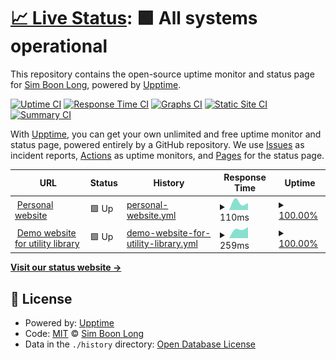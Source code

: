 # [📈 Live Status](https://simboonlong.github.io/simboonlong): <!--live status--> **🟩 All systems operational**

This repository contains the open-source uptime monitor and status page for [Sim Boon Long](https://simboonlong.com), powered by [Upptime](https://github.com/upptime/upptime).

[![Uptime CI](https://github.com/simboonlong/status/workflows/Uptime%20CI/badge.svg)](https://github.com/simboonlong/status/actions?query=workflow%3A%22Uptime+CI%22)
[![Response Time CI](https://github.com/simboonlong/status/workflows/Response%20Time%20CI/badge.svg)](https://github.com/simboonlong/status/actions?query=workflow%3A%22Response+Time+CI%22)
[![Graphs CI](https://github.com/simboonlong/status/workflows/Graphs%20CI/badge.svg)](https://github.com/simboonlong/status/actions?query=workflow%3A%22Graphs+CI%22)
[![Static Site CI](https://github.com/simboonlong/status/workflows/Static%20Site%20CI/badge.svg)](https://github.com/simboonlong/status/actions?query=workflow%3A%22Static+Site+CI%22)
[![Summary CI](https://github.com/simboonlong/status/workflows/Summary%20CI/badge.svg)](https://github.com/simboonlong/status/actions?query=workflow%3A%22Summary+CI%22)

With [Upptime](https://upptime.js.org), you can get your own unlimited and free uptime monitor and status page, powered entirely by a GitHub repository. We use [Issues](https://github.com/simboonlong/status/issues) as incident reports, [Actions](https://github.com/simboonlong/status/actions) as uptime monitors, and [Pages](https://simboonlong.github.io/simboonlong) for the status page.

<!--start: status pages-->
<!-- This summary is generated by Upptime (https://github.com/upptime/upptime) -->
<!-- Do not edit this manually, your changes will be overwritten -->
<!-- prettier-ignore -->
| URL | Status | History | Response Time | Uptime |
| --- | ------ | ------- | ------------- | ------ |
| <img alt="" src="https://icons.duckduckgo.com/ip3/simboonlong.com.ico" height="13"> [Personal website](https://simboonlong.com) | 🟩 Up | [personal-website.yml](https://github.com/simboonlong/status/commits/HEAD/history/personal-website.yml) | <details><summary><img alt="Response time graph" src="./graphs/personal-website/response-time-week.png" height="20"> 110ms</summary><br><a href="https://simboonlong.github.io/status/history/personal-website"><img alt="Response time 110" src="https://img.shields.io/endpoint?url=https%3A%2F%2Fraw.githubusercontent.com%2Fsimboonlong%2Fstatus%2FHEAD%2Fapi%2Fpersonal-website%2Fresponse-time.json"></a><br><a href="https://simboonlong.github.io/status/history/personal-website"><img alt="24-hour response time 110" src="https://img.shields.io/endpoint?url=https%3A%2F%2Fraw.githubusercontent.com%2Fsimboonlong%2Fstatus%2FHEAD%2Fapi%2Fpersonal-website%2Fresponse-time-day.json"></a><br><a href="https://simboonlong.github.io/status/history/personal-website"><img alt="7-day response time 110" src="https://img.shields.io/endpoint?url=https%3A%2F%2Fraw.githubusercontent.com%2Fsimboonlong%2Fstatus%2FHEAD%2Fapi%2Fpersonal-website%2Fresponse-time-week.json"></a><br><a href="https://simboonlong.github.io/status/history/personal-website"><img alt="30-day response time 110" src="https://img.shields.io/endpoint?url=https%3A%2F%2Fraw.githubusercontent.com%2Fsimboonlong%2Fstatus%2FHEAD%2Fapi%2Fpersonal-website%2Fresponse-time-month.json"></a><br><a href="https://simboonlong.github.io/status/history/personal-website"><img alt="1-year response time 110" src="https://img.shields.io/endpoint?url=https%3A%2F%2Fraw.githubusercontent.com%2Fsimboonlong%2Fstatus%2FHEAD%2Fapi%2Fpersonal-website%2Fresponse-time-year.json"></a></details> | <details><summary><a href="https://simboonlong.github.io/status/history/personal-website">100.00%</a></summary><a href="https://simboonlong.github.io/status/history/personal-website"><img alt="All-time uptime 100.00%" src="https://img.shields.io/endpoint?url=https%3A%2F%2Fraw.githubusercontent.com%2Fsimboonlong%2Fstatus%2FHEAD%2Fapi%2Fpersonal-website%2Fuptime.json"></a><br><a href="https://simboonlong.github.io/status/history/personal-website"><img alt="24-hour uptime 100.00%" src="https://img.shields.io/endpoint?url=https%3A%2F%2Fraw.githubusercontent.com%2Fsimboonlong%2Fstatus%2FHEAD%2Fapi%2Fpersonal-website%2Fuptime-day.json"></a><br><a href="https://simboonlong.github.io/status/history/personal-website"><img alt="7-day uptime 100.00%" src="https://img.shields.io/endpoint?url=https%3A%2F%2Fraw.githubusercontent.com%2Fsimboonlong%2Fstatus%2FHEAD%2Fapi%2Fpersonal-website%2Fuptime-week.json"></a><br><a href="https://simboonlong.github.io/status/history/personal-website"><img alt="30-day uptime 100.00%" src="https://img.shields.io/endpoint?url=https%3A%2F%2Fraw.githubusercontent.com%2Fsimboonlong%2Fstatus%2FHEAD%2Fapi%2Fpersonal-website%2Fuptime-month.json"></a><br><a href="https://simboonlong.github.io/status/history/personal-website"><img alt="1-year uptime 100.00%" src="https://img.shields.io/endpoint?url=https%3A%2F%2Fraw.githubusercontent.com%2Fsimboonlong%2Fstatus%2FHEAD%2Fapi%2Fpersonal-website%2Fuptime-year.json"></a></details>
| <img alt="" src="https://icons.duckduckgo.com/ip3/utility.simboonlong.com.ico" height="13"> [Demo website for utility library](https://utility.simboonlong.com) | 🟩 Up | [demo-website-for-utility-library.yml](https://github.com/simboonlong/status/commits/HEAD/history/demo-website-for-utility-library.yml) | <details><summary><img alt="Response time graph" src="./graphs/demo-website-for-utility-library/response-time-week.png" height="20"> 259ms</summary><br><a href="https://simboonlong.github.io/status/history/demo-website-for-utility-library"><img alt="Response time 259" src="https://img.shields.io/endpoint?url=https%3A%2F%2Fraw.githubusercontent.com%2Fsimboonlong%2Fstatus%2FHEAD%2Fapi%2Fdemo-website-for-utility-library%2Fresponse-time.json"></a><br><a href="https://simboonlong.github.io/status/history/demo-website-for-utility-library"><img alt="24-hour response time 259" src="https://img.shields.io/endpoint?url=https%3A%2F%2Fraw.githubusercontent.com%2Fsimboonlong%2Fstatus%2FHEAD%2Fapi%2Fdemo-website-for-utility-library%2Fresponse-time-day.json"></a><br><a href="https://simboonlong.github.io/status/history/demo-website-for-utility-library"><img alt="7-day response time 259" src="https://img.shields.io/endpoint?url=https%3A%2F%2Fraw.githubusercontent.com%2Fsimboonlong%2Fstatus%2FHEAD%2Fapi%2Fdemo-website-for-utility-library%2Fresponse-time-week.json"></a><br><a href="https://simboonlong.github.io/status/history/demo-website-for-utility-library"><img alt="30-day response time 259" src="https://img.shields.io/endpoint?url=https%3A%2F%2Fraw.githubusercontent.com%2Fsimboonlong%2Fstatus%2FHEAD%2Fapi%2Fdemo-website-for-utility-library%2Fresponse-time-month.json"></a><br><a href="https://simboonlong.github.io/status/history/demo-website-for-utility-library"><img alt="1-year response time 259" src="https://img.shields.io/endpoint?url=https%3A%2F%2Fraw.githubusercontent.com%2Fsimboonlong%2Fstatus%2FHEAD%2Fapi%2Fdemo-website-for-utility-library%2Fresponse-time-year.json"></a></details> | <details><summary><a href="https://simboonlong.github.io/status/history/demo-website-for-utility-library">100.00%</a></summary><a href="https://simboonlong.github.io/status/history/demo-website-for-utility-library"><img alt="All-time uptime 100.00%" src="https://img.shields.io/endpoint?url=https%3A%2F%2Fraw.githubusercontent.com%2Fsimboonlong%2Fstatus%2FHEAD%2Fapi%2Fdemo-website-for-utility-library%2Fuptime.json"></a><br><a href="https://simboonlong.github.io/status/history/demo-website-for-utility-library"><img alt="24-hour uptime 100.00%" src="https://img.shields.io/endpoint?url=https%3A%2F%2Fraw.githubusercontent.com%2Fsimboonlong%2Fstatus%2FHEAD%2Fapi%2Fdemo-website-for-utility-library%2Fuptime-day.json"></a><br><a href="https://simboonlong.github.io/status/history/demo-website-for-utility-library"><img alt="7-day uptime 100.00%" src="https://img.shields.io/endpoint?url=https%3A%2F%2Fraw.githubusercontent.com%2Fsimboonlong%2Fstatus%2FHEAD%2Fapi%2Fdemo-website-for-utility-library%2Fuptime-week.json"></a><br><a href="https://simboonlong.github.io/status/history/demo-website-for-utility-library"><img alt="30-day uptime 100.00%" src="https://img.shields.io/endpoint?url=https%3A%2F%2Fraw.githubusercontent.com%2Fsimboonlong%2Fstatus%2FHEAD%2Fapi%2Fdemo-website-for-utility-library%2Fuptime-month.json"></a><br><a href="https://simboonlong.github.io/status/history/demo-website-for-utility-library"><img alt="1-year uptime 100.00%" src="https://img.shields.io/endpoint?url=https%3A%2F%2Fraw.githubusercontent.com%2Fsimboonlong%2Fstatus%2FHEAD%2Fapi%2Fdemo-website-for-utility-library%2Fuptime-year.json"></a></details>

<!--end: status pages-->

[**Visit our status website →**](https://simboonlong.github.io/status)

## 📄 License

- Powered by: [Upptime](https://github.com/upptime/upptime)
- Code: [MIT](./LICENSE) © [Sim Boon Long](https://simboonlong.com)
- Data in the `./history` directory: [Open Database License](https://opendatacommons.org/licenses/odbl/1-0/)
